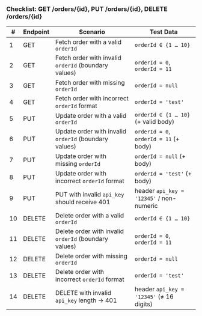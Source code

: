 ### Checklist: GET /orders/{id}, PUT /orders/{id}, DELETE /orders/{id}

| #   | Endpoint | Scenario                                              | Test Data                                |
| --- | -------- | ----------------------------------------------------- | ---------------------------------------- |
| 1   | GET      | Fetch order with a valid `orderId`                    | `orderId ∈ {1 … 10}`                     |
| 2   | GET      | Fetch order with invalid `orderId` (boundary values)  | `orderId = 0`, `orderId = 11`            |
| 3   | GET      | Fetch order with missing `orderId`                    | `orderId = null`                         |
| 4   | GET      | Fetch order with incorrect `orderId` format           | `orderId = 'test'`                       |
| 5   | PUT      | Update order with a valid `orderId`                   | `orderId ∈ {1 … 10}` (+ valid body)      |
| 6   | PUT      | Update order with invalid `orderId` (boundary values) | `orderId = 0`, `orderId = 11` (+ body)   |
| 7   | PUT      | Update order with missing `orderId`                   | `orderId = null` (+ body)                |
| 8   | PUT      | Update order with incorrect `orderId` format          | `orderId = 'test'` (+ body)              |
| 9   | PUT      | PUT with invalid `api_key` should receive 401         | header `api_key = '12345'` / non-numeric |
| 10  | DELETE   | Delete order with a valid `orderId`                   | `orderId ∈ {1 … 10}`                     |
| 11  | DELETE   | Delete order with invalid `orderId` (boundary values) | `orderId = 0`, `orderId = 11`            |
| 12  | DELETE   | Delete order with missing `orderId`                   | `orderId = null`                         |
| 13  | DELETE   | Delete order with incorrect `orderId` format          | `orderId = 'test'`                       |
| 14  | DELETE   | DELETE with invalid `api_key` length → 401            | header `api_key = '12345'` (≠ 16 digits) |
